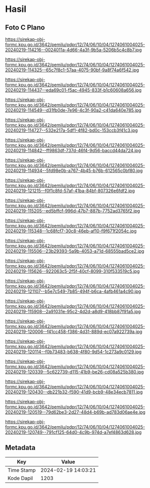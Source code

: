 # Hasil

## Foto C Plano

https://sirekap-obj-formc.kpu.go.id/3642/pemilu/pdpr/12/74/06/10/04/1274061004025-20240219-114216--0024011a-4d66-4a3f-9b5a-5206b5c4c8b7.jpg

https://sirekap-obj-formc.kpu.go.id/3642/pemilu/pdpr/12/74/06/10/04/1274061004025-20240219-114325--65c7f8c1-57aa-4075-90bf-9a8f74a6f542.jpg

https://sirekap-obj-formc.kpu.go.id/3642/pemilu/pdpr/12/74/06/10/04/1274061004025-20240219-114437--eda69c01-f5ac-4945-833f-b1c60608a656.jpg

https://sirekap-obj-formc.kpu.go.id/3642/pemilu/pdpr/12/74/06/10/04/1274061004025-20240219-114549--d31fb0de-7e96-4c3f-90a2-c41da640e785.jpg

https://sirekap-obj-formc.kpu.go.id/3642/pemilu/pdpr/12/74/06/10/04/1274061004025-20240219-114727--532e217a-5df1-4f82-bd0c-153ccb3f41c3.jpg

https://sirekap-obj-formc.kpu.go.id/3642/pemilu/pdpr/12/74/06/10/04/1274061004025-20240219-114842--ff9863df-737d-46f4-9d56-baccd44da724.jpg

https://sirekap-obj-formc.kpu.go.id/3642/pemilu/pdpr/12/74/06/10/04/1274061004025-20240219-114934--5fd98e0b-a767-4b45-b76b-612565c0bf80.jpg

https://sirekap-obj-formc.kpu.go.id/3642/pemilu/pdpr/12/74/06/10/04/1274061004025-20240219-121215--f0f1c8fd-57af-41ba-84bf-807326e6fdf2.jpg

https://sirekap-obj-formc.kpu.go.id/3642/pemilu/pdpr/12/74/06/10/04/1274061004025-20240219-115205--ed5bffcf-996d-47b7-887b-7752ad3765f2.jpg

https://sirekap-obj-formc.kpu.go.id/3642/pemilu/pdpr/12/74/06/10/04/1274061004025-20240219-115348--1c68fcf7-30c8-46eb-af10-f9f671f2054c.jpg

https://sirekap-obj-formc.kpu.go.id/3642/pemilu/pdpr/12/74/06/10/04/1274061004025-20240219-115506--23b29393-5a9b-4053-a71d-68555bad5ce2.jpg

https://sirekap-obj-formc.kpu.go.id/3642/pemilu/pdpr/12/74/06/10/04/1274061004025-20240219-115626--922063c5-2f5f-40cf-8099-310f533519c5.jpg

https://sirekap-obj-formc.kpu.go.id/3642/pemilu/pdpr/12/74/06/10/04/1274061004025-20240219-121107--b5e7c549-7b85-494f-b6ca-4afb461a4c90.jpg

https://sirekap-obj-formc.kpu.go.id/3642/pemilu/pdpr/12/74/06/10/04/1274061004025-20240219-115908--2a91031e-95c2-4d2d-a8d9-418bb87f91a5.jpg

https://sirekap-obj-formc.kpu.go.id/3642/pemilu/pdpr/12/74/06/10/04/1274061004025-20240219-120006--f41cc458-f386-4d31-889d-ec07a922739a.jpg

https://sirekap-obj-formc.kpu.go.id/3642/pemilu/pdpr/12/74/06/10/04/1274061004025-20240219-120114--f0b73483-b638-4f80-9d54-1c273a9c0129.jpg

https://sirekap-obj-formc.kpu.go.id/3642/pemilu/pdpr/12/74/06/10/04/1274061004025-20240219-120339--5c622739-d115-41b9-be26-cd08a525b380.jpg

https://sirekap-obj-formc.kpu.go.id/3642/pemilu/pdpr/12/74/06/10/04/1274061004025-20240219-120430--db221b32-f590-41d9-bcb9-48e34ecb7811.jpg

https://sirekap-obj-formc.kpu.go.id/3642/pemilu/pdpr/12/74/06/10/04/1274061004025-20240219-120519--79d62be3-2d27-48d4-b69b-ad783d06ae4e.jpg

https://sirekap-obj-formc.kpu.go.id/3642/pemilu/pdpr/12/74/06/10/04/1274061004025-20240219-120749--791cf125-64d0-4c9b-974d-a7ef4863d628.jpg


## Metadata

| Key        | Value               |
| ---------- | ------------------- |
| Time Stamp | 2024-02-19 14:03:21 |
| Kode Dapil | 1203                |



